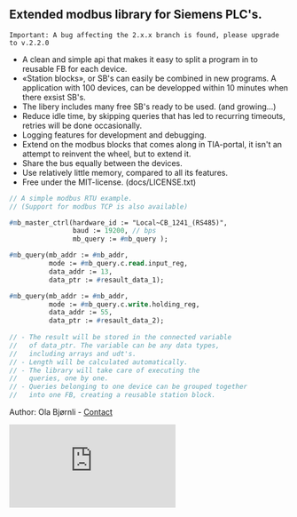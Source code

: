 Extended modbus library for Siemens PLC's.
-------------------------------------------
```
Important: A bug affecting the 2.x.x branch is found, please upgrade to v.2.2.0
```

 - A clean and simple api that makes it easy to split a program in to reusable FB for each device.
 - «Station blocks», or SB's can easily be combined in new programs. A application with 100 devices, can be developped within 10 minutes when there exsist SB's. 
 - The libery includes many free SB's ready to be used. (and growing...)
 - Reduce idle time, by skipping queries that has led to recurring timeouts, retries will be done occasionally.
 - Logging features for development and debugging.
 - Extend on the modbus blocks that comes along in TIA-portal, it isn't an attempt to reinvent the wheel, but to extend it.
 - Share the bus equally between the devices.
 - Use relatively little memory, compared to all its features.
 - Free under the MIT-license. (docs/LICENSE.txt)
 
```pascal
// A simple modbus RTU example. 
// (Support for modbus TCP is also available)

#mb_master_ctrl(hardware_id := "Local~CB_1241_(RS485)", 
                baud := 19200, // bps                
                mb_query := #mb_query ); 

#mb_query(mb_addr := #mb_addr,                  
          mode := #mb_query.c.read.input_reg, 
          data_addr := 13,                      
          data_ptr := #resault_data_1);                   

#mb_query(mb_addr := #mb_addr,                 
          mode := #mb_query.c.write.holding_reg, 
          data_addr := 55,                            
          data_ptr := #resault_data_2);
		  
// - The result will be stored in the connected variable 
//   of data_ptr. The variable can be any data types, 
//   including arrays and udt's.
// - Length will be calculated automatically. 
// - The library will take care of executing the 
//   queries, one by one. 
// - Queries belonging to one device can be grouped together 
//   into one FB, creating a reusable station block.
```
    
 
 Author:   Ola Bjørnli - [Contact](http://sn7.no/contact/rexhip)
 
![.](http://p.sn7.no/piwik.php?idsite=2&rec=1) <!-- Visitor statistics -->
